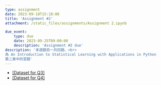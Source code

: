 ```yaml
---
type: assignment
date: 2023-09-18T15:18:00
title: 'Assignment #2'
attachment: /static_files/assignments/Assignment 2.ipynb

due_event: 
    type: due
    date: 2023-09-25T09:00:00
    description: 'Assignment #2 due'
description: '本週題目一共四題。<br>
為 An Introduction to Statistical Learning with Applications in Python 課本<br>
第二章中的習題'
---
```

- [[Dataset for Q3]](https://drive.google.com/file/d/16isUxNi1HJDwbJQzh9LmpDaUsItZa961/view?usp=sharing)
- [[Dataset for Q4]](https://drive.google.com/file/d/16gN0qOolvY3lpzvpW2FQwBGFe2mPYzW2/view?usp=sharing)

